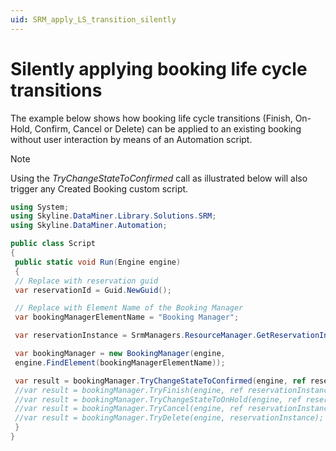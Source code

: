 ```yaml
---
uid: SRM_apply_LS_transition_silently
---
```


# Silently applying booking life cycle transitions

The example below shows how booking life cycle transitions (Finish, On-Hold, Confirm, Cancel or Delete) can be applied to an existing booking without user interaction by means of an Automation script.

> [!NOTE]
> Using the *TryChangeStateToConfirmed* call as illustrated below will also trigger any Created Booking custom script.

```cs
using System;
using Skyline.DataMiner.Library.Solutions.SRM;
using Skyline.DataMiner.Automation;

public class Script
{
 public static void Run(Engine engine)
 {
 // Replace with reservation guid
 var reservationId = Guid.NewGuid();

 // Replace with Element Name of the Booking Manager
 var bookingManagerElementName = "Booking Manager";

 var reservationInstance = SrmManagers.ResourceManager.GetReservationInstance(reservationId);

 var bookingManager = new BookingManager(engine,
 engine.FindElement(bookingManagerElementName));

 var result = bookingManager.TryChangeStateToConfirmed(engine, ref reservationInstance);
 //var result = bookingManager.TryFinish(engine, ref reservationInstance);
 //var result = bookingManager.TryChangeStateToOnHold(engine, ref reservationInstance);
 //var result = bookingManager.TryCancel(engine, ref reservationInstance);
 //var result = bookingManager.TryDelete(engine, reservationInstance);
 }
}
```

